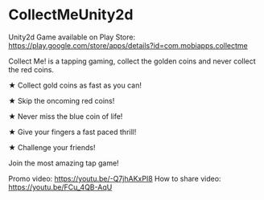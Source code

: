 # CollectMeUnity2d

Unity2d Game available on Play Store: https://play.google.com/store/apps/details?id=com.mobiapps.collectme

Collect Me! is a tapping gaming, collect the golden coins and never collect the red coins.

★ Collect gold coins as fast as you can!

★ Skip the oncoming red coins!

★ Never miss the blue coin of life!

★ Give your fingers a fast paced thrill!

★ Challenge your friends!

Join the most amazing tap game!


Promo video: https://youtu.be/-Q7jhAKxPI8
How to share video: https://youtu.be/FCu_4QB-AqU
